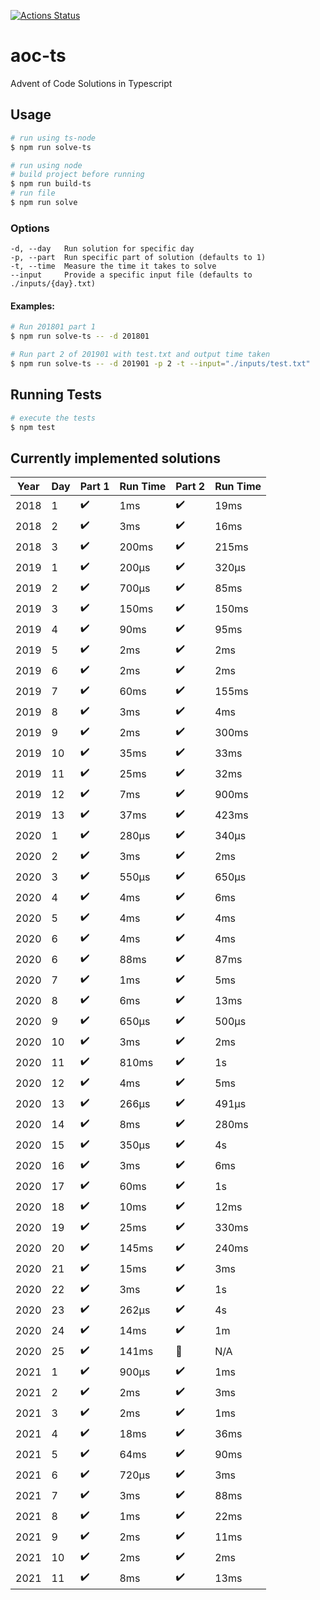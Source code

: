 [![Actions Status](https://github.com/alan-seymour/aoc-ts/workflows/Node%20CI/badge.svg)](https://github.com/alan-seymour/aoc-ts/actions)

# aoc-ts

Advent of Code Solutions in Typescript

## Usage

```bash
# run using ts-node
$ npm run solve-ts

# run using node
# build project before running
$ npm run build-ts
# run file
$ npm run solve
```

### Options

```
-d, --day   Run solution for specific day
-p, --part  Run specific part of solution (defaults to 1)
-t, --time  Measure the time it takes to solve
--input     Provide a specific input file (defaults to ./inputs/{day}.txt)
```

#### Examples:

```bash
# Run 201801 part 1
$ npm run solve-ts -- -d 201801

# Run part 2 of 201901 with test.txt and output time taken
$ npm run solve-ts -- -d 201901 -p 2 -t --input="./inputs/test.txt"
```

## Running Tests

```bash
# execute the tests
$ npm test
```

## Currently implemented solutions

| Year | Day | Part 1             | Run Time | Part 2             | Run Time |
| ---- | --- | ------------------ | -------- | ------------------ | -------- |
| 2018 | 1   | :heavy_check_mark: | 1ms      | :heavy_check_mark: | 19ms     |
| 2018 | 2   | :heavy_check_mark: | 3ms      | :heavy_check_mark: | 16ms     |
| 2018 | 3   | :heavy_check_mark: | 200ms    | :heavy_check_mark: | 215ms    |
| 2019 | 1   | :heavy_check_mark: | 200μs    | :heavy_check_mark: | 320μs    |
| 2019 | 2   | :heavy_check_mark: | 700μs    | :heavy_check_mark: | 85ms     |
| 2019 | 3   | :heavy_check_mark: | 150ms    | :heavy_check_mark: | 150ms    |
| 2019 | 4   | :heavy_check_mark: | 90ms     | :heavy_check_mark: | 95ms     |
| 2019 | 5   | :heavy_check_mark: | 2ms      | :heavy_check_mark: | 2ms      |
| 2019 | 6   | :heavy_check_mark: | 2ms      | :heavy_check_mark: | 2ms      |
| 2019 | 7   | :heavy_check_mark: | 60ms     | :heavy_check_mark: | 155ms    |
| 2019 | 8   | :heavy_check_mark: | 3ms      | :heavy_check_mark: | 4ms      |
| 2019 | 9   | :heavy_check_mark: | 2ms      | :heavy_check_mark: | 300ms    |
| 2019 | 10  | :heavy_check_mark: | 35ms     | :heavy_check_mark: | 33ms     |
| 2019 | 11  | :heavy_check_mark: | 25ms     | :heavy_check_mark: | 32ms     |
| 2019 | 12  | :heavy_check_mark: | 7ms      | :heavy_check_mark: | 900ms    |
| 2019 | 13  | :heavy_check_mark: | 37ms     | :heavy_check_mark: | 423ms    |
| 2020 | 1   | :heavy_check_mark: | 280μs    | :heavy_check_mark: | 340μs    |
| 2020 | 2   | :heavy_check_mark: | 3ms      | :heavy_check_mark: | 2ms      |
| 2020 | 3   | :heavy_check_mark: | 550μs    | :heavy_check_mark: | 650μs    |
| 2020 | 4   | :heavy_check_mark: | 4ms      | :heavy_check_mark: | 6ms      |
| 2020 | 5   | :heavy_check_mark: | 4ms      | :heavy_check_mark: | 4ms      |
| 2020 | 6   | :heavy_check_mark: | 4ms      | :heavy_check_mark: | 4ms      |
| 2020 | 6   | :heavy_check_mark: | 88ms     | :heavy_check_mark: | 87ms     |
| 2020 | 7   | :heavy_check_mark: | 1ms      | :heavy_check_mark: | 5ms      |
| 2020 | 8   | :heavy_check_mark: | 6ms      | :heavy_check_mark: | 13ms     |
| 2020 | 9   | :heavy_check_mark: | 650μs    | :heavy_check_mark: | 500μs    |
| 2020 | 10  | :heavy_check_mark: | 3ms      | :heavy_check_mark: | 2ms      |
| 2020 | 11  | :heavy_check_mark: | 810ms    | :heavy_check_mark: | 1s       |
| 2020 | 12  | :heavy_check_mark: | 4ms      | :heavy_check_mark: | 5ms      |
| 2020 | 13  | :heavy_check_mark: | 266μs    | :heavy_check_mark: | 491μs    |
| 2020 | 14  | :heavy_check_mark: | 8ms      | :heavy_check_mark: | 280ms    |
| 2020 | 15  | :heavy_check_mark: | 350μs    | :heavy_check_mark: | 4s       |
| 2020 | 16  | :heavy_check_mark: | 3ms      | :heavy_check_mark: | 6ms      |
| 2020 | 17  | :heavy_check_mark: | 60ms     | :heavy_check_mark: | 1s       |
| 2020 | 18  | :heavy_check_mark: | 10ms     | :heavy_check_mark: | 12ms     |
| 2020 | 19  | :heavy_check_mark: | 25ms     | :heavy_check_mark: | 330ms    |
| 2020 | 20  | :heavy_check_mark: | 145ms    | :heavy_check_mark: | 240ms    |
| 2020 | 21  | :heavy_check_mark: | 15ms     | :heavy_check_mark: | 3ms      |
| 2020 | 22  | :heavy_check_mark: | 3ms      | :heavy_check_mark: | 1s       |
| 2020 | 23  | :heavy_check_mark: | 262μs    | :heavy_check_mark: | 4s       |
| 2020 | 24  | :heavy_check_mark: | 14ms     | :heavy_check_mark: | 1m       |
| 2020 | 25  | :heavy_check_mark: | 141ms    | :santa:            | N/A      |
| 2021 | 1   | :heavy_check_mark: | 900μs    | :heavy_check_mark: | 1ms      |
| 2021 | 2   | :heavy_check_mark: | 2ms      | :heavy_check_mark: | 3ms      |
| 2021 | 3   | :heavy_check_mark: | 2ms      | :heavy_check_mark: | 1ms      |
| 2021 | 4   | :heavy_check_mark: | 18ms     | :heavy_check_mark: | 36ms     |
| 2021 | 5   | :heavy_check_mark: | 64ms     | :heavy_check_mark: | 90ms     |
| 2021 | 6   | :heavy_check_mark: | 720μs    | :heavy_check_mark: | 3ms      |
| 2021 | 7   | :heavy_check_mark: | 3ms      | :heavy_check_mark: | 88ms     |
| 2021 | 8   | :heavy_check_mark: | 1ms      | :heavy_check_mark: | 22ms     |
| 2021 | 9   | :heavy_check_mark: | 2ms      | :heavy_check_mark: | 11ms     |
| 2021 | 10  | :heavy_check_mark: | 2ms      | :heavy_check_mark: | 2ms      |
| 2021 | 11  | :heavy_check_mark: | 8ms      | :heavy_check_mark: | 13ms     |
